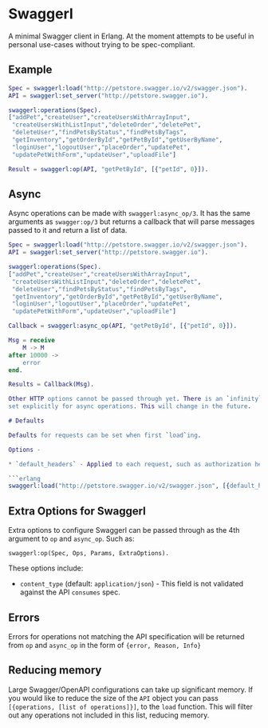 # Swaggerl

A minimal Swagger client in Erlang. At the moment attempts to be useful in personal use-cases without trying to be spec-compliant.


## Example

```erlang
Spec = swaggerl:load("http://petstore.swagger.io/v2/swagger.json").
API = swaggerl:set_server("http://petstore.swagger.io").

swaggerl:operations(Spec).
["addPet","createUser","createUsersWithArrayInput",
 "createUsersWithListInput","deleteOrder","deletePet",
 "deleteUser","findPetsByStatus","findPetsByTags",
 "getInventory","getOrderById","getPetById","getUserByName",
 "loginUser","logoutUser","placeOrder","updatePet",
 "updatePetWithForm","updateUser","uploadFile"]

Result = swaggerl:op(API, "getPetById", [{"petId", 0}]).
```


## Async

Async operations can be made with `swaggerl:async_op/3`. It has the same
arguments as `swagger:op/3` but returns a callback that will parse messages
passed to it and return a list of data.

```erlang
Spec = swaggerl:load("http://petstore.swagger.io/v2/swagger.json").
API = swaggerl:set_server("http://petstore.swagger.io").

swaggerl:operations(Spec).
["addPet","createUser","createUsersWithArrayInput",
 "createUsersWithListInput","deleteOrder","deletePet",
 "deleteUser","findPetsByStatus","findPetsByTags",
 "getInventory","getOrderById","getPetById","getUserByName",
 "loginUser","logoutUser","placeOrder","updatePet",
 "updatePetWithForm","updateUser","uploadFile"]

Callback = swaggerl:async_op(API, "getPetById", [{"petId", 0}]).

Msg = receive
    M -> M
after 10000 ->
    error
end.

Results = Callback(Msg).

Other HTTP options cannot be passed through yet. There is an `infinity` timeout
set explicitly for async operations. This will change in the future.

# Defaults

Defaults for requests can be set when first `load`ing.

Options -

* `default_headers` - Applied to each request, such as authorization headers.

```erlang
swaggerl:load("http://petstore.swagger.io/v2/swagger.json", [{default_headers, [{<<"x-foo">>, <<"foo">>}]}]).
```


## Extra Options for Swaggerl
Extra options to configure Swaggerl can be passed through as the 4th argument to `op` and `async_op`. Such as:

```
swaggerl:op(Spec, Ops, Params, ExtraOptions).
```

These options include:

- `content_type` (default: `application/json`) - This field is not validated against the API `consumes` spec.

## Errors

Errors for operations not matching the API specification will be returned from `op` and `async_op` in the form of `{error, Reason, Info}`

## Reducing memory

Large Swagger/OpenAPI configurations can take up significant memory. If you
would like to reduce the size of the `API` object you can pass `[{operations,
[list of operations]}]`, to the `load` function. This will filter out any
operations not included in this list, reducing memory.
